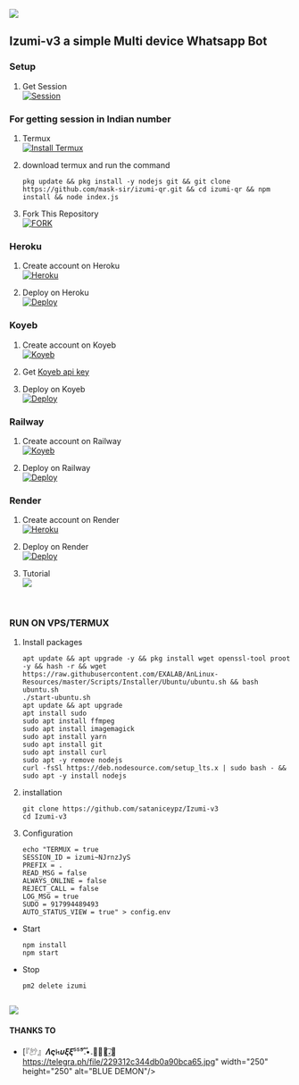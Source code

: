 <a><img src='https://i.imgur.com/LyHic3i.gif'/></a>

## Izumi-v3 a simple Multi device Whatsapp Bot   
### Setup 
1. Get Session
   <br>
<a href='https://izumi.maskser.me' target="_blank"><img alt='Session' src='https://img.shields.io/badge/Session-V3100000?style=for-the-badge&logo=render&logoColor=white&labelColor=black&color=black'/></a>

 
### For getting session in Indian number
1.  Termux
    <br>
<a href='https://www.mediafire.com/file/iogcejb8629yv63/base.apk/file' target="_blank"><img alt='Install Termux' src='https://img.shields.io/badge/Install Termux-V2100000?style=for-the-badge&logo=scan&logoColor=white&labelColor=black&color=black'/></a>

2. download termux and run the command
    ```
   pkg update && pkg install -y nodejs git && git clone https://github.com/mask-sir/izumi-qr.git && cd izumi-qr && npm install && node index.js
   ```

1. Fork This Repository
   <br>
<a href='https://github.com/sataniceypz/Izumi-V3/fork' target="_blank"><img alt='FORK' src='https://img.shields.io/badge/fork-100000?style=for-the-badge&logo=github&logoColor=white&labelColor=black&color=black'/></a>

### Heroku
1. Create account on Heroku
   <br>
<a href='https://signup.heroku.com/' target="_blank"><img alt='Heroku' src='https://img.shields.io/badge/-Create-black?style=for-the-badge&logo=heroku&logoColor=white'/></a>

2. Deploy on Heroku
   <br>
<a href='https://api.maskser.me/deploy' target="_blank"><img alt='Deploy' src='https://img.shields.io/badge/-Deploy-black?style=for-the-badge&logo=heroku&logoColor=white'/></a>

### Koyeb
1. Create account on Koyeb
   <br>
<a href='https://koyeb.com' target="_blank"><img alt='Koyeb' src='https://img.shields.io/badge/-Create-black?style=for-the-badge&logo=koyeb&logoColor=white'/></a>

2. Get [Koyeb api key](https://app.koyeb.com/account/api)

3. Deploy on Koyeb
   <br>
<a href='https://izumi-web.vercel.app/koyeb' target="_blank"><img alt='Deploy' src='https://img.shields.io/badge/-Deploy-black?style=for-the-badge&logo=koyeb&logoColor=white'/></a>

### Railway
1. Create account on Railway
   <br>
<a href='https://railway.app/login' target="_blank"><img alt='Koyeb' src='https://img.shields.io/badge/-Create-black?style=for-the-badge&logo=railway&logoColor=white'/></a>

2. Deploy on Railway
   <br>
<a href='https://railway.app/template/jE4mV4?referralCode=RUBiix' target="_blank"><img alt='Deploy' src='https://img.shields.io/badge/-Deploy-black?style=for-the-badge&logo=railway&logoColor=white'/></a>

### Render
1. Create account on Render
   <br>
<a href='https://render.com' target="_blank"><img alt='Heroku' src='https://img.shields.io/badge/-Create-black?style=for-the-badge&logo=Render&logoColor=white'/></a>

2. Deploy on Render
   <br>
<a href='https://izumi-web.vercel.app/render' target="_blank"><img alt='Deploy' src='https://img.shields.io/badge/-Deploy-black?style=for-the-badge&logo=Render&logoColor=white'/></a>

3. Tutorial
   <br>
<a href="https://youtu.be/c9jQJK9rasU?si=Suz_JfA2TRmJSVVM"><img align="center" src="https://img.shields.io/badge/-Watch-black?style=for-the-badge&logo=Render&logoColor=white" /></a>
 </p>
 </br>
 
### RUN ON VPS/TERMUX

1. Install packages
   ```
   apt update && apt upgrade -y && pkg install wget openssl-tool proot -y && hash -r && wget https://raw.githubusercontent.com/EXALAB/AnLinux-Resources/master/Scripts/Installer/Ubuntu/ubuntu.sh && bash ubuntu.sh
   ./start-ubuntu.sh
   apt update && apt upgrade
   apt install sudo
   sudo apt install ffmpeg
   sudo apt install imagemagick
   sudo apt install yarn
   sudo apt install git
   sudo apt install curl
   sudo apt -y remove nodejs
   curl -fsSl https://deb.nodesource.com/setup_lts.x | sudo bash - && sudo apt -y install nodejs
   ```
2. installation
   ```
   git clone https://github.com/sataniceypz/Izumi-v3
   cd Izumi-v3
4. Configuration
   ```
   echo "TERMUX = true
   SESSION_ID = izumi~NJrnzJyS
   PREFIX = .
   READ_MSG = false
   ALWAYS_ONLINE = false
   REJECT_CALL = false
   LOG_MSG = true
   SUDO = 917994489493
   AUTO_STATUS_VIEW = true" > config.env
   ```
- Start
  ```
  npm install
  npm start
  ```
- Stop
  ```
  pm2 delete izumi
    
<a><img src='https://i.imgur.com/LyHic3i.gif'/></a>

#### THANKS TO
- [『𔑺』𝜦𝝇𐱅𝝊𝝃𝝃⁵⁵⁵𝅃፝֟•𝅃꯭᳚🐲𝆺𝅥⃝🐉https://telegra.ph/file/229312c344db0a90bca65.jpg" width="250" height="250" alt="BLUE DEMON"/></a>

